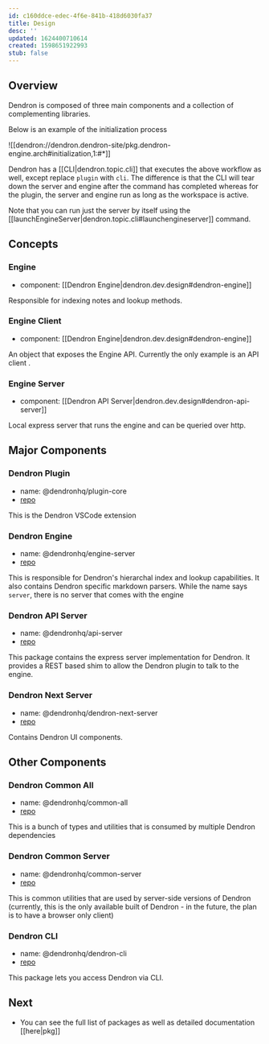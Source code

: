 ```yaml
---
id: c160ddce-edec-4f6e-841b-418d6030fa37
title: Design
desc: ''
updated: 1624400710614
created: 1598651922993
stub: false
---
```

## Overview

Dendron is composed of three main components and a collection of complementing libraries.

Below is an example of the initialization process

![[dendron://dendron.dendron-site/pkg.dendron-engine.arch#initialization,1:#*]]

Dendron has a [[CLI|dendron.topic.cli]] that executes the above workflow as well, except replace `plugin` with `cli`. The difference is that the CLI will tear down the server and engine after the command has completed whereas for the plugin, the server and engine run as long as the workspace is active.

Note that you can run just the server by itself using the [[launchEngineServer|dendron.topic.cli#launchengineserver]] command.

## Concepts

### Engine
- component: [[Dendron Engine|dendron.dev.design#dendron-engine]]

Responsible for indexing notes and lookup methods. 

### Engine Client
- component: [[Dendron Engine|dendron.dev.design#dendron-engine]]

An object that exposes the Engine API. Currently the only example is an API client .

### Engine Server
- component: [[Dendron API Server|dendron.dev.design#dendron-api-server]]

Local express server that runs the engine and can be queried over http. 


## Major Components

### Dendron Plugin
- name: @dendronhq/plugin-core
- [repo](https://github.com/dendronhq/dendron/tree/master/packages/plugin-core)

This is the Dendron VSCode extension

### Dendron Engine
- name: @dendronhq/engine-server
- [repo](https://github.com/dendronhq/dendron/tree/master/packages/engine-server)

This is responsible for Dendron's hierarchal index and lookup capabilities. It also contains Dendron specific markdown parsers. While the name says `server`, there is no server that comes with the engine

### Dendron API Server
- name: @dendronhq/api-server
- [repo](https://github.com/dendronhq/dendron/tree/master/packages/api-server)

This package contains the express server implementation for Dendron. It provides a REST based shim to allow the Dendron plugin to talk to the engine.


### Dendron Next Server
- name: @dendronhq/dendron-next-server
- [repo](https://github.com/dendronhq/dendron/tree/master/packages/dendron-next-server)

Contains Dendron UI components.

## Other Components
### Dendron Common All
- name: @dendronhq/common-all
- [repo](https://github.com/dendronhq/dendron/tree/master/packages/common-all)

This is a bunch of types and utilities that is consumed by multiple Dendron dependencies

### Dendron Common Server

- name: @dendronhq/common-server
- [repo](https://github.com/dendronhq/dendron/tree/master/packages/common-server)

This is common utilities that are used by server-side versions of Dendron (currently, this is the only available built of Dendron - in the future, the plan is to have a browser only client)

### Dendron CLI

- name: @dendronhq/dendron-cli
- [repo](https://github.com/dendronhq/dendron/tree/master/packages/dendron-cli)

This package lets you access Dendron via CLI. 

## Next
- You can see the full list of packages as well as detailed documentation [[here|pkg]]
